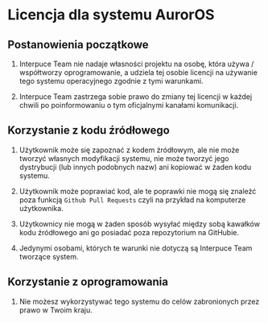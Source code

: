 # Licencja dla systemu AurorOS

## Postanowienia początkowe

1. Interpuce Team nie nadaje własności projektu na osobę, która używa / współtworzy oprogramowanie, a udziela tej osobie licencji na używanie tego systemu operacyjnego zgodnie z tymi warunkami.

2. Interpuce Team zastrzega sobie prawo do zmiany tej licencji w każdej chwili po poinformowaniu o tym oficjalnymi kanałami komunikacji.

## Korzystanie z kodu źródłowego

1. Użytkownik może się zapoznać z kodem źródłowym, ale nie może tworzyć własnych modyfikacji systemu, nie może tworzyć jego dystrybucji (lub innych podobnych nazw) ani kopiować w żaden kodu systemu.

2. Użytkownik może poprawiać kod, ale te poprawki nie mogą się znaleźć poza funkcją `Github Pull Requests` czyli na przykład na komputerze użytkownika.

3. Użytkownicy nie mogą w żaden sposób wysyłać między sobą kawałków kodu źródłowego ani go posiadać poza repozytorium na GitHubie.

4. Jedynymi osobami, których te warunki nie dotyczą są Interpuce Team tworzące system.

## Korzystanie z oprogramowania

1. Nie możesz wykorzystywać tego systemu do celów zabronionych przez prawo w Twoim kraju.